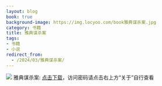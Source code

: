 ```yaml
---
layout: blog
book: true
background-image: https://img.locyoo.com/book雅典谋杀案.jpg
category: 书籍
title: 雅典谋杀案
tags:
- 书籍
- 小说
redirect_from:
  - /2024/03/雅典谋杀案/
---
```

![](https://img.locyoo.com/book雅典谋杀案.jpg)
雅典谋杀案: <a name = "ref1" href="https://url18.ctfile.com/f/50983618-1380725245-c2442a?p=3619">点击下载</a>，访问密码请点击右上方“关于”自行查看